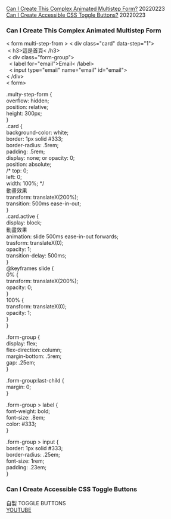 

[Can I Create This Complex Animated Multistep Form?](https://www.youtube.com/watch?v=VdqtdKXxKhM&ab_channel=WebDevSimplified)  20220223    
[Can I Create Accessible CSS Toggle Buttons?](https://www.youtube.com/watch?v=N8BZvfRD_eU&ab_channel=WebDevSimplified) 20220223  





### Can I Create This Complex Animated Multistep Form  

< form multi-step-from >
< div class="card" data-step="1">  
&nbsp;< h3>這是首頁< /h3>  
&nbsp;< div class="form-group">  
&nbsp;&nbsp;< label for="email">Email< /label>  
&nbsp;&nbsp;< input type="email" name="email" id="email">  
< /div>  
< form>  

.multy-step-form {  
overflow: hidden;  
position: relative;  
height: 300px;  
}  
.card {  
  background-color: white;  
  border: 1px solid #333;  
  border-radius: .5rem;  
  padding: .5rem;  
  display: none;  or opacity: 0;   
position: absolute;  
/* top: 0;  
left: 0;  
width: 100%;  */  
動畫效果  
transform: translateX(200%);  
transition: 500ms ease-in-out;  
}  
.card.active {  
display: block;    
動畫效果  
animation: slide 500ms ease-in-out forwards;  
trasform: translateX(0);  
opacity: 1;  
transition-delay: 500ms;  
}  
@keyframes slide {  
0% {  
transform: translateX(200%);  
opacity: 0;  
}  
100% {  
transform: translateX(0);  
opacity: 1;  
}  
}  

.form-group {  
  display: flex;  
  flex-direction: column;  
  margin-bottom: .5rem;  
  gap: .25em;  
}  

.form-group:last-child {  
margin: 0;  
}  

.form-group > label {  
font-weight: bold;  
font-size: .8em;  
color: #333;  
}  

.form-group > input {  
border: 1px solid #333;  
border-radius: .25em;  
font-size: 1rem;  
padding: .23em;  
}  


### Can I Create Accessible CSS Toggle Buttons 
自製 TOGGLE BUTTONS   
[YOUTUBE](https://youtu.be/N8BZvfRD_eU?t=550)  








